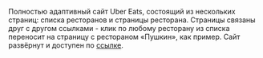 Полностью адаптивный сайт Uber Eats, состоящий из нескольких страниц:
списка ресторанов и страницы ресторана.
Страницы связаны друг с другом ссылками - клик по любому ресторану из списка переносит на страницу с
рестораном «Пушкин», как пример.
Сайт развёрнут и доступен по [ссылке](https://ubereats-main.netlify.app/).
